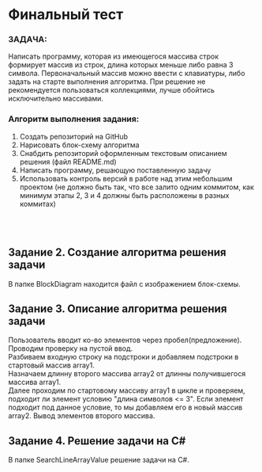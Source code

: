 # Финальный тест

### ЗАДАЧА:
Написать программу, которая из имеющегося массива строк формирует массив из строк, длина которых меньше либо равна 3 символа. Первоначальный массив можно ввести с клавиатуры, либо задать на старте выполнения алгоритма. При решение не рекомендуется пользоваться коллекциями, лучше обойтись исключительно массивами.

### Алгоритм выполнения задания:
1. Создать репозиторий на GitHub
2. Нарисовать блок-схему алгоритма
3. Снабдить репозиторий оформленным текстовым описанием решения (файл README.md)
4. Написать программу, решающую поставленную задачу
5. Использовать контроль версий в работе над этим небольшим проектом (не должно быть так, что все залито одним коммитом, как минимум этапы 2, 3 и 4 должны быть расположены в разных коммитах)
<br>
<br>

## Задание 2. Создание алгоритма решения задачи
В папке BlockDiagram находится файл с изображением блок-схемы.

## Задание 3. Описание алгоритма решения задачи
Пользователь вводит ко-во элементов через пробел(предложение).<br>
Проводим проверку на пустой ввод.<br>
Разбиваем входную строку на подстроки и добавляем подстроки в стартовый массив array1.<br>
Назначаем длинну второго массива array2 от длинны получившегося массива array1.<br>
Далее проходим по стартовому массиву array1 в цикле и проверяем, подходит ли элемент условию "длина символов <= 3". Если элемент подходит под данное условие, то мы добавляем его в новый массив array2.
Вывод элементов второго массива.<br>

## Задание 4. Решение задачи на C#
В папке SearchLineArrayValue решение задачи на C#. <br>
